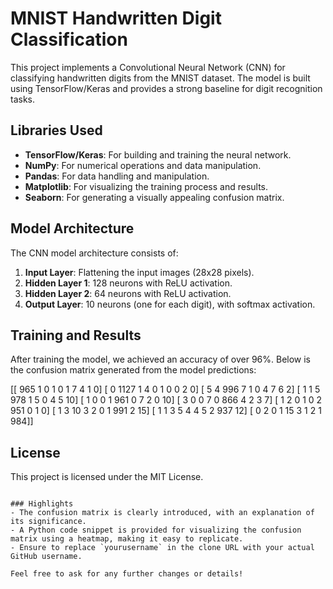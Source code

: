 # MNIST Handwritten Digit Classification

This project implements a Convolutional Neural Network (CNN) for classifying handwritten digits from the MNIST dataset. The model is built using TensorFlow/Keras and provides a strong baseline for digit recognition tasks.

## Libraries Used

- **TensorFlow/Keras**: For building and training the neural network.
- **NumPy**: For numerical operations and data manipulation.
- **Pandas**: For data handling and manipulation.
- **Matplotlib**: For visualizing the training process and results.
- **Seaborn**: For generating a visually appealing confusion matrix.

## Model Architecture

The CNN model architecture consists of:

1. **Input Layer**: Flattening the input images (28x28 pixels).
2. **Hidden Layer 1**: 128 neurons with ReLU activation.
3. **Hidden Layer 2**: 64 neurons with ReLU activation.
4. **Output Layer**: 10 neurons (one for each digit), with softmax activation.

## Training and Results

After training the model, we achieved an accuracy of over 96%. Below is the confusion matrix generated from the model predictions:

[[ 965    1    0    1    0    1    7    4    1    0]
 [   0 1127    1    4    0    1    0    0    2    0]
 [   5    4  996    7    1    0    4    7    6    2]
 [   1    1    5  978    1    5    0    4    5   10]
 [   1    0    0    1  961    0    7    2    0   10]
 [   3    0    0    7    0  866    4    2    3    7]
 [   1    2    0    1    0    2  951    0    1    0]
 [   1    3   10    3    2    0    1  991    2   15]
 [   1    1    3    5    4    4    5    2  937   12]
 [   0    2    0    1   15    3    1    2    1  984]]


## License

This project is licensed under the MIT License.
```

### Highlights
- The confusion matrix is clearly introduced, with an explanation of its significance.
- A Python code snippet is provided for visualizing the confusion matrix using a heatmap, making it easy to replicate.
- Ensure to replace `yourusername` in the clone URL with your actual GitHub username.

Feel free to ask for any further changes or details!
